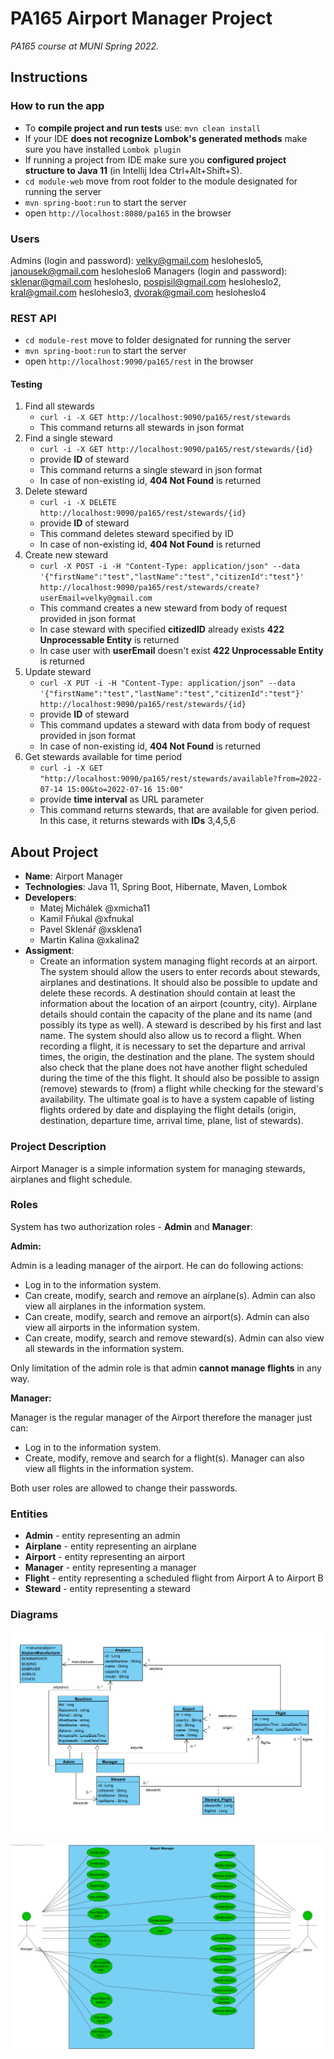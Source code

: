# PA165 Airport Manager Project

*PA165 course at MUNI Spring 2022.*

## Instructions

### How to run the app
- To **compile project and run tests** use: `mvn clean install`
- If your IDE **does not recognize Lombok's generated methods** make sure you have installed `Lombok plugin`
- If running a project from IDE make sure you **configured project structure to Java 11** (in Intellij Idea
  Ctrl+Alt+Shift+S).
- `cd module-web` move from root folder to the module designated for running the server
- `mvn spring-boot:run` to start the server
- open `http://localhost:8080/pa165` in the browser

### Users
Admins (login and password): velky@gmail.com hesloheslo5, janousek@gmail.com hesloheslo6 
Managers (login and password): sklenar@gmail.com hesloheslo, pospisil@gmail.com hesloheslo2, kral@gmail.com hesloheslo3, dvorak@gmail.com hesloheslo4

### REST API
- `cd module-rest` move to folder designated for running the server
- `mvn spring-boot:run` to start the server
- open `http://localhost:9090/pa165/rest` in the browser

#### Testing

1. Find all stewards
    - `curl -i -X GET http://localhost:9090/pa165/rest/stewards` 
    - This command returns all stewards in json format
2. Find a single steward
    - `curl -i -X GET http://localhost:9090/pa165/rest/stewards/{id}`
    - provide **ID** of steward
    - This command returns a single steward in json format
    - In case of non-existing id, **404 Not Found** is returned
3. Delete steward
    - `curl -i -X DELETE http://localhost:9090/pa165/rest/stewards/{id}`
    - provide **ID** of steward
    - This command deletes steward specified by ID
    - In case of non-existing id, **404 Not Found** is returned 
4. Create new steward
    - `curl -X POST -i -H "Content-Type: application/json" --data '{"firstName":"test","lastName":"test","citizenId":"test"}' http://localhost:9090/pa165/rest/stewards/create?userEmail=velky@gmail.com`
    - This command creates a new steward from body of request provided in json format
    - In case steward with specified **citizedID** already exists **422 Unprocessable Entity** is returned
    - In case user with **userEmail** doesn't exist **422 Unprocessable Entity** is returned
5. Update steward
    - `curl -X PUT -i -H "Content-Type: application/json" --data '{"firstName":"test","lastName":"test","citizenId":"test"}' http://localhost:9090/pa165/rest/stewards/{id}`
    - provide **ID** of steward
    - This command updates a steward with data from body of request provided in json format
    - In case of non-existing id, **404 Not Found** is returned 
6. Get stewards available for time period
    - `curl -i -X GET "http://localhost:9090/pa165/rest/stewards/available?from=2022-07-14 15:00&to=2022-07-16 15:00"`
    - provide **time interval** as URL parameter
    - This command returns stewards, that are available for given period. In this case, it returns stewards with **IDs** 3,4,5,6
    

## About Project

- **Name**: Airport Manager
- **Technologies**: Java 11, Spring Boot, Hibernate, Maven, Lombok
- **Developers**:
    - Matej Michálek @xmicha11
    - Kamil Fňukal @xfnukal
    - Pavel Sklenář @xsklena1
    - Martin Kalina @xkalina2
- **Assigment**:
    - Create an information system managing flight records at an airport. The system should allow the users to enter 
    records about stewards, airplanes and destinations. It should also be possible to update and delete these records. 
    A destination should contain at least the information about the location of an airport (country, city). Airplane 
    details should contain the capacity of the plane and its name (and possibly its type as well). A steward is 
    described by his first and last name. The system should also allow us to record a flight. When recording a flight, 
    it is necessary to set the departure and arrival times, the origin, the destination and the plane. The system should
     also check that the plane does not have another flight scheduled during the time of the this flight. It should also
      be possible to assign (remove) stewards to (from) a flight while checking for the steward's availability. The 
      ultimate goal is to have a system capable of listing flights ordered by date and displaying the flight details 
      (origin, destination, departure time, arrival time, plane, list of stewards).
      
### Project Description

Airport Manager is a simple information system for managing stewards, airplanes and flight schedule. 

### Roles


System has two authorization roles - **Admin** and **Manager**:

**Admin:**

Admin is a leading manager of the airport. He can do following actions:

- Log in to the information system.
- Can create, modify, search and remove an airplane(s). Admin can also view all airplanes in the information system.
- Can create, modify, search and remove an airport(s). Admin can also view all airports in the information system.
- Can create, modify, search and remove steward(s). Admin can also view all stewards in the information system.

Only limitation of the admin role is that admin **cannot manage flights** in any way.

**Manager:**

Manager is the regular manager of the Airport therefore the manager just can:

- Log in to the information system.
- Create, modify, remove and search for a flight(s). Manager can also view all flights in the information system.

Both user roles are allowed to change their passwords.

### Entities
- **Admin** - entity representing an admin
- **Airplane** - entity representing an airplane
- **Airport** - entity representing an airport
- **Manager** - entity representing a manager
- **Flight** - entity representing a scheduled flight from Airport A to Airport B
- **Steward** - entity representing a steward 

### Diagrams

![alt text](./diagrams/ClassDiagram_Entities.png)

![alt-text](./diagrams/UseCaseDiagram.png)


